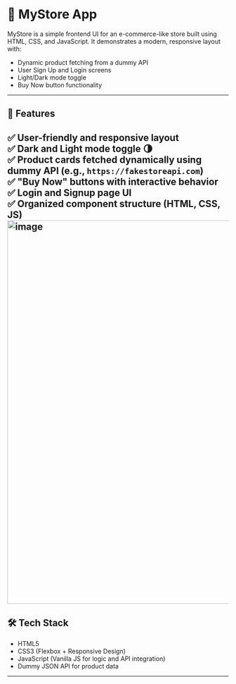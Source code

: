 
# 🛒 MyStore App

MyStore is a simple frontend UI for an e-commerce-like store built using HTML, CSS, and JavaScript. It demonstrates a modern, responsive layout with:

- Dynamic product fetching from a dummy API
- User Sign Up and Login screens
- Light/Dark mode toggle
- Buy Now button functionality

---

## 🚀 Features

✅ User-friendly and responsive layout  
✅ Dark and Light mode toggle 🌗  
✅ Product cards fetched dynamically using dummy API (e.g., `https://fakestoreapi.com`)  
✅ "Buy Now" buttons with interactive behavior  
✅ Login and Signup page UI  
✅ Organized component structure (HTML, CSS, JS)
<img width="1876" height="871" alt="image" src="https://github.com/user-attachments/assets/b011ae4d-52f9-4d16-ba0d-fd90d307e307" />
---

## 🛠️ Tech Stack

- HTML5  
- CSS3 (Flexbox + Responsive Design)  
- JavaScript (Vanilla JS for logic and API integration)  
- Dummy JSON API for product data

---



